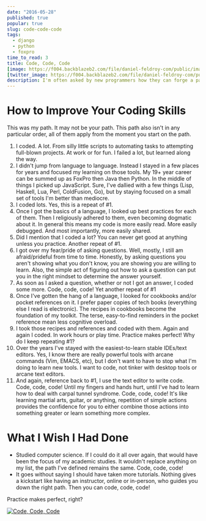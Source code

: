 ```yaml
---
date: "2016-05-28"
published: true
popular: true
slug: code-code-code
tags:
  - django
  - python
  - foxpro
time_to_read: 3
title: Code, Code, Code
[image: https://f004.backblazeb2.com/file/daniel-feldroy-com/public/images/code-code-code.png]
[twitter_image: https://f004.backblazeb2.com/file/daniel-feldroy-com/public/images/code-code-code.png]
description: I'm often asked by new programmers how they can forge a path into using their skills professionally. Or how they can get better at writing software. In this article I share the secret master-level method to improvement.
---
```


# How to Improve Your Coding Skills

This was my path. It may not be your path. This path also isn't in any
particular order, all of them apply from the moment you start on the
path.

1.  I coded. A lot. From silly little scripts to automating tasks to
    attempting full-blown projects. At work or for fun. I failed a lot,
    but learned along the way.
2.  I didn't jump from language to language. Instead I stayed in a few
    places for years and focused my learning on those tools. My 19+ year
    career can be summed up as FoxPro then Java then Python. In the
    middle of things I picked up JavaScript. Sure, I've dallied with a
    few things (Lisp, Haskell, Lua, Perl, ColdFusion, Go), but by
    staying focused on a small set of tools I'm better than mediocre.
3.  I coded lots. Yes, this is a repeat of #1.
4.  Once I got the basics of a language, I looked up best practices for
    each of them. Then I religiously adhered to them, even becoming
    dogmatic about it. In general this means my code is more easily
    read. More easily debugged. And most importantly, more easily
    shared.
5.  Did I mention that I coded a lot? You can never get good at anything
    unless you practice. Another repeat of #1.
6.  I got over my fear/pride of asking questions. Well, mostly, I still
    am afraid/prideful from time to time. Honestly, by asking questions
    you aren't showing what you don't know, you are showing you are
    willing to learn. Also, the simple act of figuring out how to ask a
    question can put you in the right mindset to determine the answer
    yourself.
7.  As soon as I asked a question, whether or not I got an answer, I
    coded some more. Code, code, code! Yet another repeat of #1
8.  Once I've gotten the hang of a language, I looked for cookbooks
    and/or pocket references on it. I prefer paper copies of tech books
    (everything else I read is electronic). The recipes in cookbooks
    become the foundation of my toolkit. The terse, easy-to-find
    reminders in the pocket reference mean less cognitive overload.
9.  I took those recipes and references and coded with them. Again and
    again I coded. In work hours or play time. Practice makes perfect!
    Why do I keep repeating #1?
10. Over the years I've stayed with the easiest-to-learn stable
    IDEs/text editors. Yes, I know there are really powerful tools with
    arcane commands (Vim, EMACS, etc), but I don't want to have to stop
    what I'm doing to learn new tools. I want to code, not tinker with
    desktop tools or arcane text editors.
11. And again, reference back to #1, I use the text editor to write
    code. Code, code, code! Until my fingers and hands hurt, until I've
    had to learn how to deal with carpal tunnel syndrome. Code, code,
    code! It's like learning martial arts, guitar, or anything,
    repetition of simple actions provides the confidence for you to
    either combine those actions into something greater or learn
    something more complex.

# What I Wish I Had Done

- Studied computer science. If I could do it all over again, that
  would have been the focus of my academic studies. It wouldn't
  replace anything on my list, the path I've defined remains the
  same. Code, code, code!
- It goes without saying I should have taken more tutorials. Nothing
  gives a kickstart like having an instructor, online or in-person,
  who guides you down the right path. Then you can code, code, code!

Practice makes perfect, right?

[![Code, Code, Code](https://f004.backblazeb2.com/file/daniel-feldroy-com/public/images/code-code-code.png)](/code-code-code.html)
